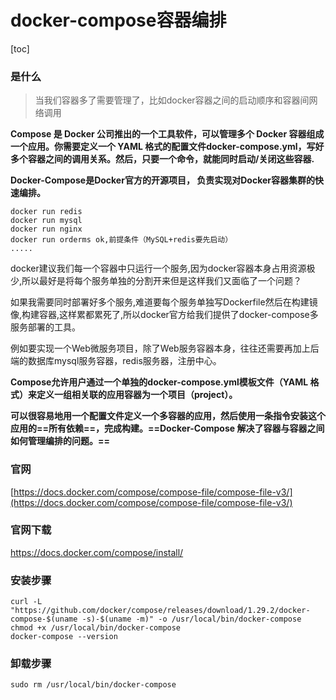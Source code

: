 # docker-compose容器编排

[toc]

### 是什么

> 当我们容器多了需要管理了，比如docker容器之间的启动顺序和容器间网络调用

**Compose 是 Docker 公司推出的一个工具软件，可以管理多个 Docker 容器组成一个应用。你需要定义一个 YAML 格式的配置文件docker-compose.yml，写好多个容器之间的调用关系。然后，只要一个命令，就能同时启动/关闭这些容器.**

**Docker-Compose是Docker官方的开源项目， 负责实现对Docker容器集群的快速编排。**

```
docker run redis 
docker run mysql 
docker run nginx
docker run orderms ok,前提条件（MySQL+redis要先启动）
.....
```

docker建议我们每一个容器中只运行一个服务,因为docker容器本身占用资源极少,所以最好是将每个服务单独的分割开来但是这样我们又面临了一个问题？

如果我需要同时部署好多个服务,难道要每个服务单独写Dockerfile然后在构建镜像,构建容器,这样累都累死了,所以docker官方给我们提供了docker-compose多服务部署的工具。

例如要实现一个Web微服务项目，除了Web服务容器本身，往往还需要再加上后端的数据库mysql服务容器，redis服务器，注册中心。

 

**Compose允许用户通过一个单独的docker-compose.yml模板文件（YAML 格式）来定义一组相关联的应用容器为一个项目（project）。**

**可以很容易地用一个配置文件定义一个多容器的应用，然后使用一条指令安装这个应用的==所有依赖==，完成构建。==Docker-Compose 解决了容器与容器之间如何管理编排的问题。==**



### 官网

[https://docs.docker.com/compose/compose-file/compose-file-v3/](https://docs.docker.com/compose/compose-file/compose-file-v3/)

### 官网下载

https://docs.docker.com/compose/install/

### 安装步骤

```
curl -L "https://github.com/docker/compose/releases/download/1.29.2/docker-compose-$(uname -s)-$(uname -m)" -o /usr/local/bin/docker-compose
chmod +x /usr/local/bin/docker-compose
docker-compose --version
```

 

### 卸载步骤

```
sudo rm /usr/local/bin/docker-compose
```

